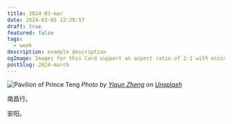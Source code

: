 ```yaml
---
title: 2024-03-mar
date: 2024-03-05 12:28:57
draft: true
featured: false
tags:
  - week
description: example description
ogImage: Images for this Card support an aspect ratio of 2:1 with minimum dimensions of 300x157 or maximum of 4096x4096 pixels
postSlug: 2024-march
---
```


![Pavilion of Prince Teng](https://images.unsplash.com/photo-1704434927473-8ec35cc6bf1b?crop=entropy&cs=tinysrgb&fit=max&fm=jpg&ixid=M3wzNjAwOTd8MHwxfHNlYXJjaHwyfHxuYW5jaGFuZ3xlbnwwfDB8fHwxNzA5NjEyOTYwfDA&ixlib=rb-4.0.3&q=80&w=1080)
_Photo by [Yiqun Zheng](https://unsplash.com/@zyokor?utm_source=Obsidian%20Image%20Inserter%20Plugin&utm_medium=referral) on [Unsplash](https://unsplash.com/?utm_source=Obsidian%20Image%20Inserter%20Plugin&utm_medium=referral)_

南昌行。

安阳。

